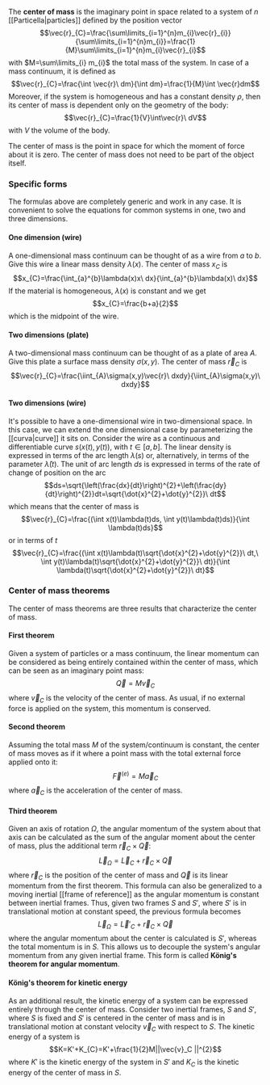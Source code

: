 The **center of mass** is the imaginary point in space related to a system of $n$ [[Particella|particles]] defined by the position vector
$$\vec{r}_{C}=\frac{\sum\limits_{i=1}^{n}m_{i}\vec{r}_{i}}{\sum\limits_{i=1}^{n}m_{i}}=\frac{1}{M}\sum\limits_{i=1}^{n}m_{i}\vec{r}_{i}$$
with $M=\sum\limits_{i} m_{i}$ the total mass of the system. In case of a mass continuum, it is defined as
$$\vec{r}_{C}=\frac{\int \vec{r}\ dm}{\int dm}=\frac{1}{M}\int \vec{r}dm$$
Moreover, if the system is homogeneous and has a constant density $\rho$, then its center of mass is dependent only on the geometry of the body:
$$\vec{r}_{C}=\frac{1}{V}\int\vec{r}\ dV$$
with $V$ the volume of the body.

The center of mass is the point in space for which the moment of force about it is zero. The center of mass does not need to be part of the object itself.
### Specific forms
The formulas above are completely generic and work in any case. It is convenient to solve the equations for common systems in one, two and three dimensions.
#### One dimension (wire)
A one-dimensional mass continuum can be thought of as a wire from $a$ to $b$. Give this wire a linear mass density $\lambda(x)$. The center of mass $x_{C}$ is
$$x_{C}=\frac{\int_{a}^{b}\lambda(x)x\ dx}{\int_{a}^{b}\lambda(x)\ dx}$$
If the material is homogeneous, $\lambda(x)$ is constant and we get
$$x_{C}=\frac{b+a}{2}$$
which is the midpoint of the wire.
#### Two dimensions (plate)
A two-dimensional mass continuum can be thought of as a plate of area $A$. Give this plate a surface mass density $\sigma(x,y)$. The center of mass $\vec{r}_{C}$ is
$$\vec{r}_{C}=\frac{\iint_{A}\sigma(x,y)\vec{r}\ dxdy}{\iint_{A}\sigma(x,y)\ dxdy}$$
#### Two dimensions (wire)
It's possible to have a one-dimensional wire in two-dimensional space. In this case, we can extend the one dimensional case by parameterizing the [[curva|curve]] it sits on. Consider the wire as a continuous and differentiable curve $s(x(t),y(t))$, with $t\in[a,b]$. The linear density is expressed in terms of the arc length $\lambda(s)$ or, alternatively, in terms of the parameter $\bar{\lambda}(t)$. The unit of arc length $ds$ is expressed in terms of the rate of change of position on the arc
$$ds=\sqrt{\left(\frac{dx}{dt}\right)^{2}+\left(\frac{dy}{dt}\right)^{2}}dt=\sqrt{\dot{x}^{2}+\dot{y}^{2}}\ dt$$
which means that the center of mass is
$$\vec{r}_{C}=\frac{(\int x(t)\lambda(t)ds, \int y(t)\lambda(t)ds)}{\int \lambda(t)ds}$$
or in terms of $t$
$$\vec{r}_{C}=\frac{(\int x(t)\lambda(t)\sqrt{\dot{x}^{2}+\dot{y}^{2}}\ dt,\  \int y(t)\lambda(t)\sqrt{\dot{x}^{2}+\dot{y}^{2}}\ dt)}{\int \lambda(t)\sqrt{\dot{x}^{2}+\dot{y}^{2}}\ dt}$$
### Center of mass theorems
The center of mass theorems are three results that characterize the center of mass.
#### First theorem
Given a system of particles or a mass continuum, the linear momentum can be considered as being entirely contained within the center of mass, which can be seen as an imaginary point mass:
$$\vec{Q}=M\vec{v}_{C}$$
where $\vec{v}_{C}$ is the velocity of the center of mass. As usual, if no external force is applied on the system, this momentum is conserved.
#### Second theorem
Assuming the total mass $M$ of the system/continuum is constant, the center of mass moves as if it where a point mass with the total external force applied onto it:
$$\vec{F}^{(e)}=M\vec{a}_{C}$$
where $\vec{a}_{C}$ is the acceleration of the center of mass.
#### Third theorem
Given an axis of rotation $\Omega$, the angular momentum of the system about that axis can be calculated as the sum of the angular moment about the center of mass, plus the additional term $\vec{r}_{C}\times\vec{Q}$:
$$\vec{L}_\Omega=\vec{L}_{C}+\vec{r}_{C}\times\vec{Q}$$
where $\vec{r}_{C}$ is the position of the center of mass and $\vec{Q}$ is its linear momentum from the first theorem. This formula can also be generalized to a moving inertial [[frame of reference]] as the angular momentum is constant between inertial frames. Thus, given two frames $S$ and $S'$, where $S'$ is in translational motion at constant speed, the previous formula becomes
$$\vec{L}_\Omega=\vec{L}'_{C}+\vec{r}_{C}\times\vec{Q}$$
where the angular momentum about the center is calculated is $S'$, whereas the total momentum is in $S$. This allows us to decouple the system's angular momentum from any given inertial frame. This form is called **König's theorem for angular momentum**.
#### König's theorem for kinetic energy
As an additional result, the kinetic energy of a system can be expressed entirely through the center of mass. Consider two inertial frames, $S$ and $S'$, where $S$ is fixed and $S'$ is centered in the center of mass and is in translational motion at constant velocity $\vec{v}_{C}$ with respect to $S$. The kinetic energy of a system is
$$K=K'+K_{C}=K'+\frac{1}{2}M||\vec{v}_C ||^{2}$$
where $K'$ is the kinetic energy of the system in $S'$ and $K_{C}$ is the kinetic energy of the center of mass in $S$.